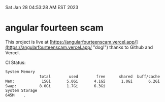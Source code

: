 Sat Jan 28 04:53:28 AM EST 2023

# angular fourteen scam


This project is live at [https://angularfourteenscam.vercel.app/](https://angularfourteenscam.vercel.app/ "dog!") thanks to Github and Vercel.

CI Status: 

```bash
System Memory
               total        used        free      shared  buff/cache   available
Mem:            15Gi       5.0Gi       4.1Gi       1.0Gi       6.2Gi       9.0Gi
Swap:          8.0Gi       1.7Gi       6.3Gi
System Storage
645M	.
